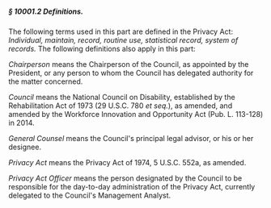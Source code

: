 ##### § 10001.2 Definitions. #####

The following terms used in this part are defined in the Privacy Act: *Individual, maintain, record, routine use, statistical record, system of records.* The following definitions also apply in this part:

*Chairperson* means the Chairperson of the Council, as appointed by the President, or any person to whom the Council has delegated authority for the matter concerned.

*Council* means the National Council on Disability, established by the Rehabilitation Act of 1973 (29 U.S.C. 780 *et seq.*), as amended, and amended by the Workforce Innovation and Opportunity Act (Pub. L. 113-128) in 2014.

*General Counsel* means the Council's principal legal advisor, or his or her designee.

*Privacy Act* means the Privacy Act of 1974, 5 U.S.C. 552a, as amended.

*Privacy Act Officer* means the person designated by the Council to be responsible for the day-to-day administration of the Privacy Act, currently delegated to the Council's Management Analyst.